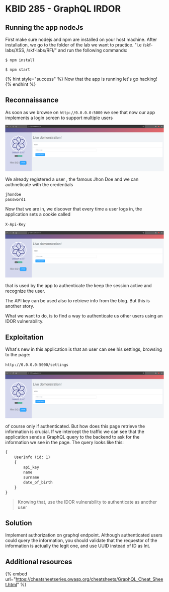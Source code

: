 # KBID 285 - GraphQL IRDOR

## Running the app nodeJs

First make sure nodejs and npm are installed on your host machine.
After installation, we go to the folder of the lab we want to practice.
"i.e /skf-labs/XSS, /skf-labs/RFI/" and run the following commands:

```
$ npm install
```

```
$ npm start
```

{% hint style="success" %}
Now that the app is running let's go hacking!
{% endhint %}

## Reconnaissance

As soon as we browse on `http://0.0.0.0:5000` we see that now our app implements a login screen to support multiple users

![](../../.gitbook/assets/nodejs/XSS/1.png)

We already registered a user , the famous Jhon Doe and we can authneticate with the credentials

```
jhondoe
password1

```

Now that we are in, we discover that every time a user logs in, the application sets a cookie called

`X-Api-Key`

![](../../.gitbook/assets/nodejs/XSS/1.png)

that is used by the app to authenticate the keep the session active and recognize the user.

The API key can be used also to retrieve info from the blog. But this is another story.

What we want to do, is to find a way to authenticate us other users using an IDOR vulnerability.

## Exploitation

What's new in this application is that an user can see his settings, browsing to the page:

`http://0.0.0.0:5000/settings`

![](../../.gitbook/assets/nodejs/XSS/1.png)

of course only if authenticated. But how does this page retrieve the information is crucial. If we intercept the traffic we can see that the application sends a GraphQL query to the backend to ask for the information we see in the page. The query looks like this:

```
{
    UserInfo (id: 1)
    {
        api_key
        name
        surname
        date_of_birth
    }
}

```

> Knowing that, use the IDOR vulnerability to authenticate as another user

## Solution

Implement authorization on graphql endpoint. Although authenticated users could query the information, you should validate that the requestor of the information is actually the legit one, and use UUID instead of ID as Int.

## Additional resources

{% embed url="https://cheatsheetseries.owasp.org/cheatsheets/GraphQL_Cheat_Sheet.html" %}
